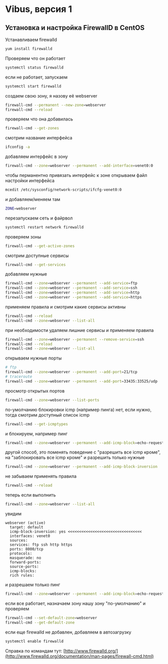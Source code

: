 # Vibus, версия 1
## Установка и настройка FirewallD в CentOS
Устанавливаем firewalld
```bash
yum install firewalld
```
Проверяем что он работает
```bash
systemctl status firewalld
```
если не работает, запускаем
```bash
systemctl start firewalld
```
создаем свою зону, я назову её webserver
```bash
firewall-cmd --permanent --new-zone=webserver
firewall-cmd --reload
```
проверяем что она добавилась
```bash
firewall-cmd --get-zones
```
смотрим название интерфейса
```bash
ifconfig -a
```
добавляем интерфейс в зону
```bash
firewall-cmd --zone=webserver --permanent --add-interface=venet0:0
```

чтобы перманентно привязать интерфейс к зоне открываем файл настройки интерфейса
```bash
mcedit /etc/sysconfig/network-scripts/ifcfg-venet0:0
```
и добавляем/меняем там 
```bash
ZONE=webserver
```
перезапускаем сеть и файрвол
```bash
systemctl restart network firewalld
```
проверяем зоны
```bash
firewall-cmd --get-active-zones
```
смотрим доступные сервисы
```bash
firewall-cmd --get-services
```
добавляем нужные
```bash
firewall-cmd --zone=webserver --permanent --add-service=ftp
firewall-cmd --zone=webserver --permanent --add-service=ssh
firewall-cmd --zone=webserver --permanent --add-service=http
firewall-cmd --zone=webserver --permanent --add-service=https
```
применяем правила и смотрим какие сервисы активны
```bash
firewall-cmd --reload
firewall-cmd --zone=webserver --list-all
```
при необходимости удаляем лишние сервисы и применяем правила
```bash
firewall-cmd --zone=webserver --permanent --remove-service=ssh
firewall-cmd --reload
firewall-cmd --zone=webserver --list-all
```
открываем нужные порты
```bash
# ftp
firewall-cmd --zone=webserver --permanent --add-port=21/tcp
# traceroute
firewall-cmd --zone=webserver --permanent --add-port=33435:33525/udp
```
просмотр открытых портов
```bash
firewall-cmd --zone=webserver --list-ports
```
по-умолчанию блокировки icmp (например пинга) нет, если нужно, тогда 
смотрим доступный список icmp
```bash
firewall-cmd --get-icmptypes
```
и блокируем, например пинг
```bash
firewall-cmd --zone=webserver --permanent --add-icmp-block=echo-request
```
другой способ, это поменять поведение с "разрешить все icmp кроме", на "заблокировать все icmp кроме" и разрешить только нужные
```bash
firewall-cmd --zone=webserver --permanent --add-icmp-block-inversion
```
не забываем применять правила
```bash
firewall-cmd --reload
```
теперь если выполнить
```bash
firewall-cmd --zone=webserver --list-all
```
увидим
```text
webserver (active)
  target: default
  icmp-block-inversion: yes <<<<<<<<<<<<<<<<<<<<<<<<<<<<<<<<<
  interfaces: venet0
  sources: 
  services: ftp ssh http https
  ports: 8000/tcp
  protocols: 
  masquerade: no
  forward-ports: 
  source-ports: 
  icmp-blocks: 
  rich rules: 
```
и разрешаем только пинг
```bash
firewall-cmd --zone=webserver --permanent --add-icmp-block=echo-request
```

если все работает, назначаем зону нашу зону "по-умолчанию" и проверяем
```bash
firewall-cmd --set-default-zone=webserver
firewall-cmd --get-default-zone
```
если еще firewalld не добавлен, добавляем в автозагрузку
```bash
systemctl enable firewalld
```

Справка по командам тут: [http://www.firewalld.org/](http://www.firewalld.org/documentation/man-pages/firewall-cmd.html)
